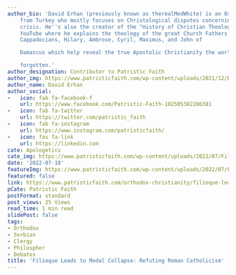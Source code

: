 ```yaml
---
author_bio: 'David Erhan (previously known as therealMedWhite) is an Orthodox convert
    from Turkey who mostly focuses on Christological disputes concerning the Monophysite
    crisis. He''s also the creator of the "History of Christian Theology" series on
    YouTube where he explains the theology of the great Church Fathers such as the
    Cappadocians, Hilary, Ambrose, Cyril, Maximus, and John of

    Damascus which help reveal the true Apostolic Christianity the world has

    forgotten.'
author_designation: Contributor to Patristic Faith
author_img: https://www.patristicfaith.com/wp-content/uploads/2021/12/David20Erhan20headshot-150x150.webp
author_name: David Erhan
author_social:
-   icon: fab fa-facebook-f
    url: https://www.facebook.com/Patristic-Faith-102505382206381
-   icon: fab fa-twitter
    url: https://twitter.com/patristic_faith
-   icon: fab fa-instagram
    url: https://www.instagram.com/patristicfaith/
-   icon: fas fa-link
    url: https://linkedin.com
cate: Apologetics
cate_img: https://www.patristicfaith.com/wp-content/uploads/2022/07/Filioque-Leads-to-Modal-Collapse.png
date: '2022-07-18'
featureImg: https://www.patristicfaith.com/wp-content/uploads/2022/07/Filioque-Leads-to-Modal-Collapse.png
featured: false
link: https://www.patristicfaith.com/orthodox-christianity/filioque-leads-to-modal-collapse-refuting-roman-catholicism/
pCate: Patristic Faith
postFormat: standard
post_views: 25 Views
read_time: 1 min read
slidePost: false
tags:
- Orthodox
- Serbian
- Clergy
- Philospher
- Debates
title: 'Filioque Leads to Modal Collapse: Refuting Roman Catholicism'
---
```

